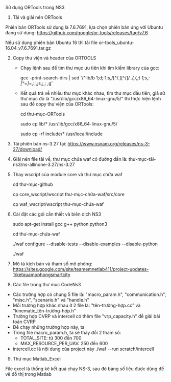 Sử dụng ORTools trong NS3
1. Tải và giải nén ORTools

Phiên bản ORTools sử dụng là 7.6.7691, lựa chọn phiên bản ứng với Ubuntu đang sử dụng:
	https://github.com/google/or-tools/releases/tag/v7.6

Nếu sử dụng phiên bản Ubuntu 16 thì tải file or-tools_ubuntu-16.04_v7.6.7691.tar.gz

2. Copy thư viện và header của ORTOOLS
	- Chạy lệnh sau để tìm thư mục ưu tiên khi tìm kiếm library của gcc:
	
		gcc -print-search-dirs | sed '/^lib/b 1;d;:1;s,/[^/.][^/]*/\.\./,/,;t 1;s,:[^=]*=,:;,;s,;,;  ,g'
	- Kết quả trả về nhiều thư mục khác nhau, tìm thư mục đầu tiên, giả sử thư mục đó là "/usr/lib/gcc/x86_64-linux-gnu/5/" thì thực hiện lệnh sau để copy thư viện của ORTools:
	
		cd thư-mục-ORTools
		
		sudo cp lib/* /usr/lib/gcc/x86_64-linux-gnu/5/
	
		sudo cp -rf include/* /usr/local/include

3. Tải phiên bản ns-3.27 tại: https://www.nsnam.org/releases/ns-3-27/download/

4. Giải nén file tải về, thư mục chứa waf có đường dẫn là: thư-mục-tải-ns3/ns-allinone-3.27/ns-3.27

5. Thay wscript của module core và thư mục chứa waf

	cd thư-mục-github
	
	cp core_wscript/wscript thư-mục-chứa-waf/src/core
	
	cp waf_wscript/wscript thư-mục-chứa-waf
6. Cài đặt các gói cần thiết và biên dịch NS3

	sudo apt-get install gcc g++ python python3
	
	cd thư-mục-chứa-waf
	
	./waf configure --disable-tests --disable-examples --disable-python
	
	./waf
	
7. Mô tả kịch bản và tham số mô phỏng: https://sites.google.com/site/teamemnetlab411/project-updates-1/ketquamophongsmartcity


8. Các file trong thư mục CodeNs3
- Các trường hợp có chung 5 file là: "macro_param.h", "communication.h", "misc.h", "scenario.h" và "handle.h"
- Mỗi trường hợp khác nhau ở 2 file là: "tên-trường-hợp.cc" và "kinematic_tên-trường-hợp.h"
- Trường hợp CVRP và intercell có thêm file "vrp_capacity.h" để giải bài toán CVRP
- Để chạy những trường hợp này, ta 
- Trong file macro_param.h, ta sẽ thay đổi 2 tham số:
	+ TOTAL_SITE: từ 300 đến 700
	+ MAX_RESOURCE_PER_UAV: 250 đến 600 
- intercell.cc là nội dung của project này
	./waf --run scratch/intercell
9. Thư mục Matlab_Excel

File excel là thống kê kết quả chạy NS-3, sau đó bảng số liệu được dùng để vẽ đồ thị trong Matlab